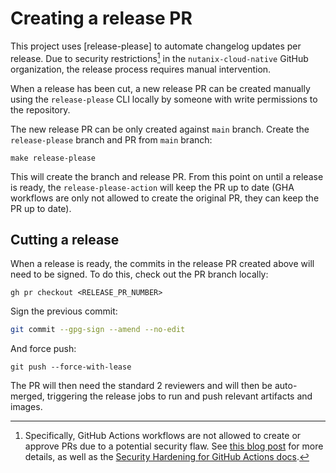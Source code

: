 # Creating a release PR

This project uses [release-please] to automate changelog updates per release. Due to security restrictions[^1] in the
`nutanix-cloud-native` GitHub organization, the release process requires manual intervention.

When a release has been cut, a new release PR can be created manually using the `release-please` CLI locally by someone with write
permissions to the repository.

The new release PR can be only created against `main` branch.
Create the `release-please` branch and PR from `main` branch:

```shell
make release-please
```

This will create the branch and release PR. From this point on until a release is ready, the `release-please-action`
will keep the PR up to date (GHA workflows are only not allowed to create the original PR, they can keep the PR up to
date).

## Cutting a release

When a release is ready, the commits in the release PR created above will need to be signed. To do this, check out the PR branch locally:

```shell
gh pr checkout <RELEASE_PR_NUMBER>
```

Sign the previous commit:

```bash
git commit --gpg-sign --amend --no-edit
```

And force push:

```shell
git push --force-with-lease
```

The PR will then need the standard 2 reviewers and will then be auto-merged, triggering the release jobs to run and push
relevant artifacts and images.

[^1]: Specifically, GitHub Actions workflows are not allowed to create or approve PRs due to a potential security flaw.
    See [this blog post][cider-sec] for more details, as well as the [Security Hardening for GitHub Actions
    docs][gha-security-hardening].

[cider-sec]: https://medium.com/cider-sec/bypassing-required-reviews-using-github-actions-6e1b29135cc7
[gha-security-hardening]: https://docs.github.com/en/actions/security-guides/security-hardening-for-github-actions
